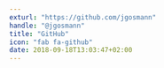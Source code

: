 ```yaml
---
exturl: "https://github.com/jgosmann"
handle: "@jgosmann"
title: "GitHub"
icon: "fab fa-github"
date: 2018-09-18T13:03:47+02:00
---
```

